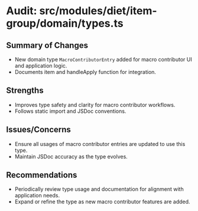 # Audit: src/modules/diet/item-group/domain/types.ts

## Summary of Changes
- New domain type `MacroContributorEntry` added for macro contributor UI and application logic.
- Documents item and handleApply function for integration.

## Strengths
- Improves type safety and clarity for macro contributor workflows.
- Follows static import and JSDoc conventions.

## Issues/Concerns
- Ensure all usages of macro contributor entries are updated to use this type.
- Maintain JSDoc accuracy as the type evolves.

## Recommendations
- Periodically review type usage and documentation for alignment with application needs.
- Expand or refine the type as new macro contributor features are added.
